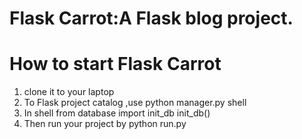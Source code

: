Flask Carrot:A Flask blog project.
========
# How to start Flask Carrot
1.  clone it to your laptop
2.  To Flask project catalog ,use
    python manager.py shell
3.  In shell
    from database import init_db
    init_db()
4.  Then run your project by
    python run.py
